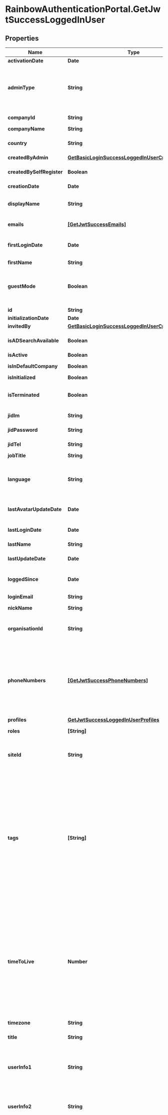 # RainbowAuthenticationPortal.GetJwtSuccessLoggedInUser

## Properties

Name | Type | Description | Notes
------------ | ------------- | ------------- | -------------
**activationDate** | **Date** | User activation date | 
**adminType** | **String** | In case of user&#39;s is &#39;admin&#39;, define the subtype (organisation_admin, company_admin, site_admin (default undefined) | 
**companyId** | **String** | User company unique identifier | 
**companyName** | **String** | User company name | 
**country** | **String** | User country (ISO 3166-1 alpha3 format) | 
**createdByAdmin** | [**GetBasicLoginSuccessLoggedInUserCreatedByAdmin**](GetBasicLoginSuccessLoggedInUserCreatedByAdmin.md) |  | [optional] 
**createdBySelfRegister** | **Boolean** | true if user has been created using self register | 
**creationDate** | **Date** | User creation date | 
**displayName** | **String** | User display name (firstName + lastName concatenated on server side) | 
**emails** | [**[GetJwtSuccessEmails]**](GetJwtSuccessEmails.md) | Array of user emails addresses objects | 
**firstLoginDate** | **Date** | Date of first user login (only set the first time user logs in, null if user never logged in) | 
**firstName** | **String** | User first name | 
**guestMode** | **Boolean** | Indicated a user embedded in a chat or conference room, as guest, with limited rights until he finalizes his registration. | 
**id** | **String** | User unique identifier | 
**initializationDate** | **Date** | User initialization date | 
**invitedBy** | [**GetBasicLoginSuccessLoggedInUserCreatedByAdmin**](GetBasicLoginSuccessLoggedInUserCreatedByAdmin.md) |  | [optional] 
**isADSearchAvailable** | **Boolean** | Is ActiveDirectory (Office365) search available for this user | 
**isActive** | **Boolean** | Is user active | 
**isInDefaultCompany** | **Boolean** | Is user in default company | 
**isInitialized** | **Boolean** | Is user initialized | 
**isTerminated** | **Boolean** | Indicates if the Rainbow account of this user has been deleted | 
**jidIm** | **String** | User Jabber IM identifier | 
**jidPassword** | **String** | User Jabber TEL identifier | 
**jidTel** | **String** | User Jabber TEL identifier | 
**jobTitle** | **String** | User job title | [optional] 
**language** | **String** | User language (ISO 639-1 code format, with possibility of regional variation. Ex: both &#39;en&#39; and &#39;en-US&#39; are supported) | [optional] 
**lastAvatarUpdateDate** | **Date** | Date of last user avatar create/update, null if no avatar | 
**lastLoginDate** | **Date** | Date of last user login (defined even if user is logged out) | 
**lastName** | **String** | User last name | 
**lastUpdateDate** | **Date** | Date of last user update (whatever the field updated) | 
**loggedSince** | **Date** | Date of last user login (null if user is logged out) | 
**loginEmail** | **String** | User email address (used for login) | 
**nickName** | **String** | User nickName | [optional] 
**organisationId** | **String** | In addition to User companyId, optional identifier to indicate the user belongs also to an organization | 
**phoneNumbers** | [**[GetJwtSuccessPhoneNumbers]**](GetJwtSuccessPhoneNumbers.md) | Array of user phone numbers objects. &lt;br/&gt; Phone number objects can: &lt;ul&gt;     &lt;li&gt; be created by user (information filled by user),&lt;/li&gt;     &lt;li&gt; come from association with a system (pbx) device (association is done by admin).&lt;/li&gt; &lt;/ul&gt; | 
**profiles** | [**GetJwtSuccessLoggedInUserProfiles**](GetJwtSuccessLoggedInUserProfiles.md) |  | 
**roles** | **[String]** | List of user roles (Array of String) | 
**siteId** | **String** | In addition to User companyId, optional identifier to indicate the user belongs also to a site | 
**tags** | **[String]** | An Array of free tags associated to the user. &lt;br/&gt; A maximum of 5 tags is allowed, each tag can have a maximum length of 64 characters. &lt;br/&gt; &#x60;tags&#x60; can only be set by users who have administrator rights on the user. The user can&#39;t modify the tags. &lt;br/&gt; The tags are visible by the user and all users belonging to his organisation/company, and can be used with the search API to search the user based on his tags. | [optional] 
**timeToLive** | **Number** | Duration in second to wait before automatically starting a user deletion from the creation date. &lt;br/&gt; Once the timeToLive has been reached, the user won&#39;t be usable to use APIs anymore (error 401523). His account may then be deleted from the database at any moment. &lt;br/&gt; Value -1 means timeToLive is disable (i.e. user account will not expire). | [optional] 
**timezone** | **String** | User timezone name | [optional] 
**title** | **String** | User title (honorifics title, like Mr, Mrs, Sir, Lord, Lady, Dr, Prof,...) | [optional] 
**userInfo1** | **String** | Free field that admin can use to link their users to their IS/IT tools / to perform analytics (this field is output in the CDR file) | [optional] 
**userInfo2** | **String** | 2nd Free field that admin can use to link their users to their IS/IT tools / to perform analytics (this field is output in the CDR file) | [optional] 
**visibility** | **String** | User visibility &lt;/br&gt; Define if the user can be searched by users being in other companies and if the user can search users being in other companies. &lt;br/&gt; Visibility can be: - &#x60;same_than_company&#x60;: The same visibility than the user&#39;s company&#39;s is applied to the user. When this user visibility is used, if the visibility of the company is changed the user&#39;s visibility will use this company new visibility. - &#x60;public&#x60;: User can be searched by external users / can search external users. User can invite external users / can be invited by external users - &#x60;private&#x60;: User **can&#39;t** be searched by external users / can search external users. User can invite external users / can be invited by external users - &#x60;closed&#x60;: User **can&#39;t** be searched by external users / **can&#39;t** search external users. User can invite external users / can be invited by external users - &#x60;isolated&#x60;: User **can&#39;t** be searched by external users / **can&#39;t** search external users. User **can&#39;t** invite external users / **can&#39;t** be invited by external users - &#x60;none&#x60;:  Default value reserved for guest. User **can&#39;t** be searched by **any users** (even within the same company) / can search external users. User can invite external users / can be invited by external users  External users mean public user not being in user&#39;s company nor user&#39;s organisation nor a company visible by user&#39;s company. | 



## Enum: VisibilityEnum


* `same_than_company` (value: `"same_than_company"`)

* `public` (value: `"public"`)

* `private` (value: `"private"`)

* `closed` (value: `"closed"`)

* `isolated` (value: `"isolated"`)

* `none` (value: `"none"`)




